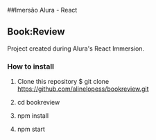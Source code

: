 ##Imersão Alura - React

## Book:Review

Project created during Alura's React Immersion.

### How to install

1. Clone this repository
$ git clone https://github.com/alinelopess/bookreview.git

2. cd bookreview
3. npm install
4. npm start
